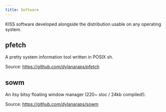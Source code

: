 ```yaml
---
title: Software
---
```


KISS software developed alongside the distribution usable on any operating system.

## pfetch

A pretty system information tool written in POSIX sh.

Source: <https://github.com/dylanaraps/pfetch>

## sowm

An itsy bitsy floating window manager (220~ sloc / 24kb compiled!).

Source: <https://github.com/dylanaraps/sowm>
